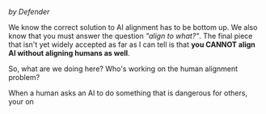 _by Defender_

We know the correct solution to AI alignment has to be bottom up. We also know that you must answer the question _"align to what?"_. The final piece that isn't yet widely accepted as far as I can tell is that **you CANNOT align AI without aligning humans as well**. 

So, what are we doing here? Who's working on the human alignment problem?

When a human asks an AI to do something that is dangerous for others, your on